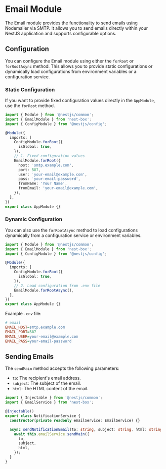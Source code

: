 # Email Module

The Email module provides the functionality to send emails using Nodemailer via SMTP. It allows you to send emails directly within your NestJS application and supports configurable options.

## Configuration

You can configure the Email module using either the `forRoot` or `forRootAsync` method. This allows you to provide static configurations or dynamically load configurations from environment variables or a configuration service.

### Static Configuration

If you want to provide fixed configuration values directly in the `AppModule`, use the `forRoot` method.

```typescript
import { Module } from '@nestjs/common';
import { EmailModule } from 'nest-box';
import { ConfigModule } from '@nestjs/config';

@Module({
  imports: [
    ConfigModule.forRoot({
      isGlobal: true,
    }),
    // 1. Fixed configuration values
    EmailModule.forRoot({
      host: 'smtp.example.com',
      port: 587,
      user: 'your-email@example.com',
      pass: 'your-email-password',
      fromName: 'Your Name',
      fromEmail: 'your-email@example.com',
    }),
  ],
})
export class AppModule {}
```

### Dynamic Configuration

You can also use the `forRootAsync` method to load configurations dynamically from a configuration service or environment variables.

```typescript
import { Module } from '@nestjs/common';
import { EmailModule } from 'nest-box';
import { ConfigModule } from '@nestjs/config';

@Module({
  imports: [
    ConfigModule.forRoot({
      isGlobal: true,
    }),
    // 2. Load configuration from .env file
    EmailModule.forRootAsync(),
  ],
})
export class AppModule {}
```

Example `.env` file:

```ini
# email
EMAIL_HOST=smtp.example.com
EMAIL_PORT=587
EMAIL_USER=your-email@example.com
EMAIL_PASS=your-email-password
```

## Sending Emails

The `sendMain` method accepts the following parameters:

- `to`: The recipient's email address.
- `subject`: The subject of the email.
- `html`: The HTML content of the email.

```typescript
import { Injectable } from '@nestjs/common';
import { EmailService } from 'nest-box';

@Injectable()
export class NotificationService {
  constructor(private readonly emailService: EmailService) {}

  async sendNotificationEmail(to: string, subject: string, html: string) {
    await this.emailService.sendMain({
      to,
      subject,
      html,
    });
  }
}
```